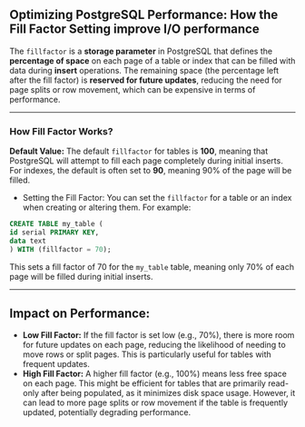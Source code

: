 ## Optimizing PostgreSQL Performance: How the Fill Factor Setting improve I/O performance

The `fillfactor` is a **storage parameter** in PostgreSQL that defines the **percentage of space** on each page of a table or index that can be filled with data during **insert** operations. The remaining space (the percentage left after the fill factor) is **reserved for future updates**, reducing the need for page splits or row movement, which can be expensive in terms of performance.

---
### How Fill Factor Works?

**Default Value:** The default `fillfactor` for tables is **100**, meaning that PostgreSQL will attempt to fill each page completely during initial inserts. For indexes, the default is often set to **90**, meaning 90% of the page will be filled.

- Setting the Fill Factor: You can set the `fillfactor` for a table or an index when creating or altering them. For example:

```sql
CREATE TABLE my_table (  
id serial PRIMARY KEY,  
data text  
) WITH (fillfactor = 70);
```
This sets a fill factor of 70 for the `my_table` table, meaning only 70% of each page will be filled during initial inserts.

---
## **Impact on Performance:**

- **Low Fill Factor:** If the fill factor is set low (e.g., 70%), there is more room for future updates on each page, reducing the likelihood of needing to move rows or split pages. This is particularly useful for tables with frequent updates.  
- **High Fill Factor:** A higher fill factor (e.g., 100%) means less free space on each page. This might be efficient for tables that are primarily read-only after being populated, as it minimizes disk space usage. However, it can lead to more page splits or row movement if the table is frequently updated, potentially degrading performance.